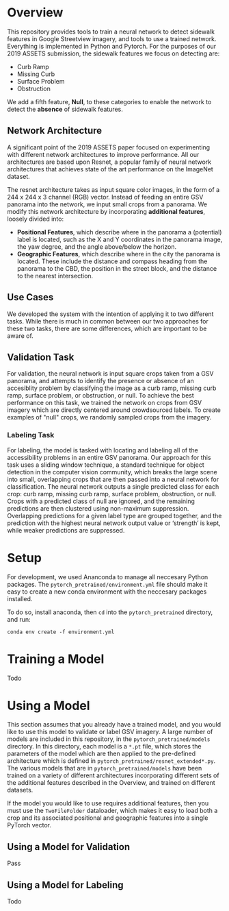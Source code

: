 # Overview

This repository provides tools to train a neural network to detect sidewalk features in Google Streetview imagery, and tools to use a trained network. Everything is implemented in Python and Pytorch. For the purposes of our 2019 ASSETS submission, the sidewalk features we focus on detecting are:
- Curb Ramp
- Missing Curb
- Surface Problem
- Obstruction

We add a fifth feature, **Null**, to these categories to enable the network to detect the __absence__ of sidewalk features.

## Network Architecture

A significant point of the 2019 ASSETS paper focused on experimenting with different network architectures to improve performance. All our architectures are based upon Resnet, a popular family of neural network architectures that achieves state of the art performance on the ImageNet dataset.

The resnet architecture takes as input square color images, in the form of a 244 x 244 x 3 channel (RGB) vector. Instead of feeding an entire GSV panorama into the network, we input small crops from a panorama. We modify this network architecture by incorporating **additional features**, loosely divided into:
- **Positional Features**, which describe where in the panorama a (potential) label is located, such as the X and Y coordinates in the panorama image, the yaw degree, and the angle above/below the horizon.
- **Geographic Features**, which describe where in the city the panorama is located. These include the distance and compass heading from the panorama to the CBD, the position in the street block, and the distance to the nearest intersection.

## Use Cases

We developed the system with the intention of applying it to two different tasks. While there is much in common between our two approaches for these two tasks, there are some differences, which are important to be aware of.

## Validation Task

For validation, the neural network is input square crops taken from a GSV panorama, and attempts to identify the presence or absence of an accesiblity problem by classifying the image as a curb ramp, missing curb ramp, surface problem, or obstruction, or null. To achieve the best performance on this task, we trained the network on crops from GSV imagery which are directly centered around crowdsourced labels. To create examples of "null" crops, we randomly sampled crops from the imagery.

### Labeling Task

For labeling, the model is tasked with locating and labeling all of the accessibility problems in an entire GSV panorama. Our approach for this task uses a sliding window technique, a standard technique for object detection in the computer vision community, which breaks the large scene into small, overlapping crops that are then passed into a neural network for classification.
The neural network outputs a single predicted class for each crop: curb ramp, missing curb ramp, surface problem, obstruction, or null. Crops with a predicted class of null are ignored, and the remaining predictions are then clustered using non-maximum suppression. Overlapping predictions for a given label type are grouped together, and the prediction with the highest neural network output value or ‘strength’ is kept, while weaker predictions are suppressed.

# Setup

For development, we used Ananconda to manage all neccesary Python packages. The `pytorch_pretrained/environment.yml` file should make it easy to create a new conda environment with the neccesary packages installed. 

To do so, install anaconda, then `cd` into the `pytorch_pretrained` directory, and run:
```
conda env create -f environment.yml
```

# Training a Model

Todo

# Using a Model

This section assumes that you already have a trained model, and you would like to use this model to validate or label GSV imagery.
A large number of models are included in this repository, in the  `pytorch_pretrained/models` directory.
In this directory, each model is a `*.pt` file, which stores the parameters of the model which are then applied to the pre-defined architecture which is defined in `pytorch_pretrained/resnet_extended*.py`.
The various models that are in  `pytorch_pretrained/models` have been trained on a variety of different architectures incorporating different sets of the additional features described in the Overview, and trained on different datasets.

If the model you would like to use requires additional features, then you must use the `TwoFileFolder` dataloader, which makes it easy to load both a crop and its associated positional and geographic features into a single PyTorch vector.

## Using a Model for Validation

Pass

## Using a Model for Labeling

Todo
